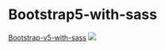 # Bootstrap5-with-sass
<a href="file:///F:/project/bootstrap5-by-patric/index.html">Bootstrap-v5-with-sass</a>
![](https://user-images.githubusercontent.com/68815149/134805396-168759e3-4276-452c-aa9d-4de78980a872.png)

